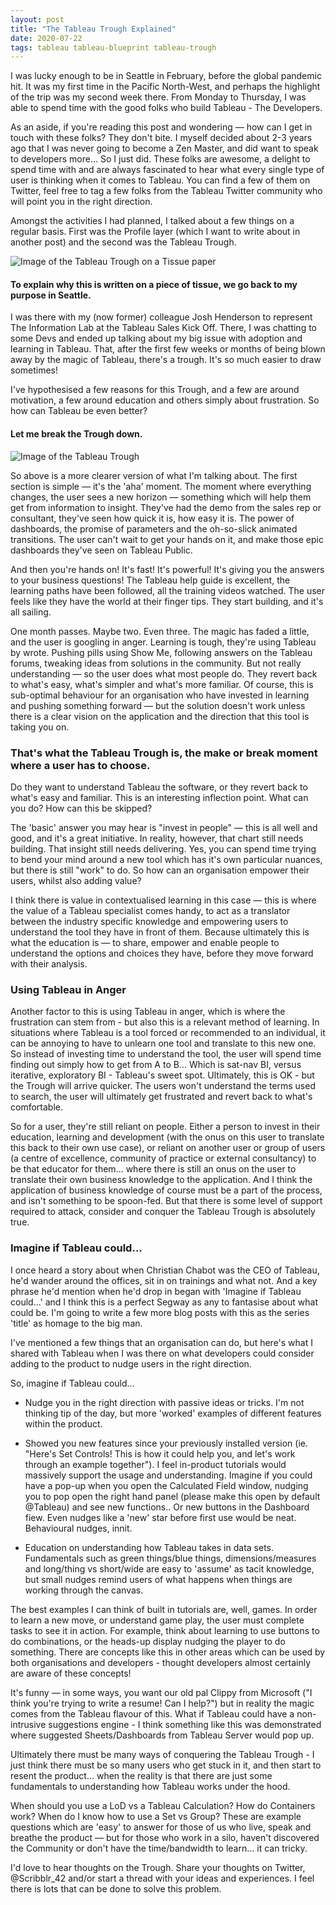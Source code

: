 ```yaml
---
layout: post
title: "The Tableau Trough Explained"
date: 2020-07-22
tags: tableau tableau-blueprint tableau-trough
---
```


I was lucky enough to be in Seattle in February, before the global pandemic hit. It was my first time in the Pacific North-West, and perhaps the highlight of the trip was my second week there. From Monday to Thursday, I was able to spend time with the good folks who build Tableau - The Developers.

As an aside, if you're reading this post and wondering — how can I get in touch with these folks? They don't bite. I myself decided about 2-3 years ago that I was never going to become a Zen Master, and did want to speak to developers more... So I just did. These folks are awesome, a delight to spend time with and are always fascinated to hear what every single type of user is thinking when it comes to Tableau. You can find a few of them on Twitter, feel free to tag a few folks from the Tableau Twitter community who will point you in the right direction. 

Amongst the activities I had planned, I talked about a few things on a regular basis. First was the Profile layer (which I want to write about in another post) and the second was the Tableau Trough.

![Image of the Tableau Trough on a Tissue paper](/assets/tableau-trough.png)

#### To explain why this is written on a piece of tissue, we go back to my purpose in Seattle. 
I was there with my (now former) colleague Josh Henderson to represent The Information Lab at the Tableau Sales Kick Off. There, I was chatting to some Devs and ended up talking about my big issue with adoption and learning in Tableau. That, after the first few weeks or months of being blown away by the magic of Tableau, there's a trough. It's so much easier to draw sometimes!

I've hypothesised a few reasons for this Trough, and a few are around motivation, a few around education and others simply about frustration. So how can Tableau be even better?


#### Let me break the Trough down. 

![Image of the Tableau Trough](/assets/tableau-trough-digital.png)

So above is a more clearer version of what I'm talking about. The first section is simple — it's the 'aha' moment. The moment where everything changes, the user sees a new horizon — something which will help them get from information to insight. They've had the demo from the sales rep or consultant, they've seen how quick it is, how easy it is. The power of dashboards, the promise of parameters and the oh-so-slick animated transitions. The user can't wait to get your hands on it, and make those epic dashboards they've seen on Tableau Public.

And then you're hands on! It's fast! It's powerful! It's giving you the answers to your business questions! The Tableau help guide is excellent, the learning paths have been followed, all the training videos watched. The user feels like they have the world at their finger tips. They start building, and it's all sailing. 

One month passes. Maybe two. Even three. The magic has faded a little, and the user is googling in anger. Learning is tough, they're using Tableau by wrote. Pushing pills using Show Me, following answers on the Tableau forums, tweaking ideas from solutions in the community. But not really understanding — so the user does what most people do. They revert back to what's easy, what's simpler and what's more familiar. Of course, this is sub-optimal behaviour for an organisation who have invested in learning and pushing something forward — but the solution doesn't work unless there is a clear vision on the application and the direction that this tool is taking you on.


### That's what the Tableau Trough is, the make or break moment where a user has to choose.
Do they want to understand Tableau the software, or they revert back to what's easy and familiar. This is an interesting inflection point. What can you do? How can this be skipped?

The 'basic' answer you may hear is "invest in people" — this is all well and good, and it's a great initiative. In reality, however, that chart still needs building. That insight still needs delivering. Yes, you can spend time trying to bend your mind around a new tool which has it's own particular nuances, but there is still "work" to do. So how can an organisation empower their users, whilst also adding value?

I think there is value in contextualised learning in this case — this is where the value of a Tableau specialist comes handy, to act as a translator between the industry specific knowledge and empowering users to understand the tool they have in front of them. Because ultimately this is what the education is — to share, empower and enable people to understand the options and choices they have, before they move forward with their analysis.

### Using Tableau in Anger
Another factor to this is using Tableau in anger, which is where the frustration can stem from - but also this is a relevant method of learning. In situations where Tableau is a tool forced or recommended to an individual, it can be annoying to have to unlearn one tool and translate to this new one. So instead of investing time to understand the tool, the user will spend time finding out simply how to get from A to B... Which is sat-nav BI, versus iterative, exploratory BI - Tableau's sweet spot. Ultimately, this is OK - but the Trough will arrive quicker. The users won't understand the terms used to search, the user will ultimately get frustrated and revert back to what's comfortable.

So for a user, they're still reliant on people. Either a person to invest in their education, learning and development (with the onus on this user to translate this back to their own use case), or reliant on another user or group of users (a centre of excellence, community of practice or external consultancy) to be that educator for them... where there is still an onus on the user to translate their own business knowledge to the application. And I think the application of business knowledge of course must be a part of the process, and isn't something to be spoon-fed. But that there is some level of support required to attack, consider and conquer the Tableau Trough is absolutely true.


### Imagine if Tableau could... ##
I once heard a story about when Christian Chabot was the CEO of Tableau, he'd wander around the offices, sit in on trainings and what not. And a key phrase he'd mention when he'd drop in began with 'Imagine if Tableau could...' and I think this is a perfect Segway as any to fantasise about what could be. I'm going to write a few more blog posts with this as the series 'title' as homage to the big man. 

I've mentioned a few things that an organisation can do, but here's what I shared with Tableau when I was there on what developers could consider adding to the product to nudge users in the right direction.

So, imagine if Tableau could...

- Nudge you in the right direction with passive ideas or tricks. I'm not thinking tip of the day, but more 'worked' examples of different features within the product.

- Showed you new features since your previously installed version (ie. "Here's Set Controls! This is how it could help you, and let's work through an example together"). I feel in-product tutorials would massively support the usage and understanding. Imagine if you could have a pop-up when you open the Calculated Field window, nudging you to pop open the right hand panel (please make this open by default @Tableau) and see new functions.. Or new buttons in the Dashboard fiew. Even nudges like a 'new' star before first use would be neat. Behavioural nudges, innit.

- Education on understanding how Tableau takes in data sets. Fundamentals such as green things/blue things, dimensions/measures and long/thing vs short/wide are easy to 'assume' as tacit knowledge, but small nudges remind users of what happens when things are working through the canvas. 


The best examples I can think of built in tutorials are, well, games. In order to learn a new move, or understand game play, the user must complete tasks to see it in action. For example, think about learning to use buttons to do combinations, or the heads-up display nudging the player to do something. There are concepts like this in other areas which can be used by both organisations and developers - thought developers almost certainly are aware of these concepts!

It's funny — in some ways, you want our old pal Clippy from Microsoft ("I think you're trying to write a resume! Can I help?") but in reality the magic comes from the Tableau flavour of this. What if Tableau could have a non-intrusive suggestions engine - I think something like this was demonstrated where suggested Sheets/Dashboards from Tableau Server would pop up.

Ultimately there must be many ways of conquering the Tableau Trough - I just think there must be so many users who get stuck in it, and then start to resent the product... when the reality is that there are just some fundamentals to understanding how Tableau works under the hood.

When should you use a LoD vs a Tableau Calculation? How do Containers work? When do I know how to use a Set vs Group? These are example questions which are 'easy' to answer for those of us who live, speak and breathe the product — but for those who work in a silo, haven't discovered the Community or don't have the time/bandwidth to learn... it can tricky. 

I'd love to hear thoughts on the Trough. Share your thoughts on Twitter, @Scribblr_42 and/or start a thread with your ideas and experiences. I feel there is lots that can be done to solve this problem.
